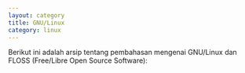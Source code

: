 ```yaml
---
layout: category
title: GNU/Linux
category: linux
---
```


Berikut ini adalah arsip tentang pembahasan mengenai GNU/Linux dan FLOSS (Free/Libre Open Source Software):
